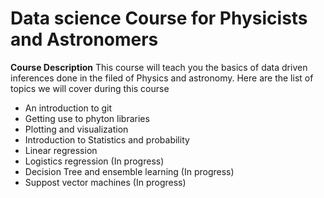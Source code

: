 # Data science Course for Physicists and Astronomers

**Course Description** This course will teach you the basics of data driven inferences done in the filed of Physics and astronomy. Here are the list of topics we will cover during this course

- An introduction to git
- Getting use to phyton libraries
- Plotting and visualization
- Introduction to Statistics and probability
- Linear regression
- Logistics regression (In progress)
- Decision Tree and ensemble learning (In progress)
- Suppost vector machines (In progress)

